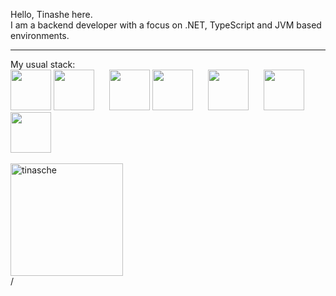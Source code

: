 Hello, Tinashe here. <br> 
I am a backend developer with a focus on .NET, TypeScript and JVM based environments.
<hr>
My usual stack:
<div>
<!-- <img src="https://cdn.jsdelivr.net/gh/devicons/devicon/icons/azure/azure-original.svg" style="margin-right:20px;" width="65px" />  -->
<!-- <img src="https://cdn.jsdelivr.net/gh/devicons/devicon/icons/kotlin/kotlin-plain.svg" style="margin-right:20px;" width="65px" /> -->
<!-- <img src="https://cdn.jsdelivr.net/gh/devicons/devicon/icons/java/java-original.svg" width="65px" /> -->
<!-- <img src="https://cdn.jsdelivr.net/gh/devicons/devicon/icons/microsoftsqlserver/microsoftsqlserver-plain-wordmark.svg" style="margin-right:20px;" width="65px"/> -->
<img src="https://cdn.jsdelivr.net/gh/devicons/devicon/icons/amazonwebservices/amazonwebservices-original.svg" width="65px" />
<img src="https://cdn.jsdelivr.net/gh/devicons/devicon/icons/androidstudio/androidstudio-original.svg" style="margin-right:20px;" width="65px" />
<img src="https://cdn.jsdelivr.net/gh/devicons/devicon/icons/angularjs/angularjs-plain.svg" width="65px" />
<img src="https://cdn.jsdelivr.net/gh/devicons/devicon/icons/dotnetcore/dotnetcore-original.svg" style="margin-right:20px;" width="65px"/>                
<img src="https://cdn.jsdelivr.net/gh/devicons/devicon/icons/postgresql/postgresql-original-wordmark.svg" style="margin-right:20px;" width="65px"/>
<img src="https://cdn.jsdelivr.net/gh/devicons/devicon@latest/icons/ktor/ktor-original-wordmark.svg" style="margin-right:20px;" width="65px" />          
<!-- <img src="https://cdn.jsdelivr.net/gh/devicons/devicon/icons/spring/spring-original-wordmark.svg" style="margin-right:20px;" width="65px" /> -->
<img src="https://cdn.jsdelivr.net/gh/devicons/devicon/icons/typescript/typescript-original.svg" style="margin-right:20px;" width="65px"/>
<i class="devicon-microsoftsqlserver-plain-wordmark" style="margin-right:20px;" width="65px"></i>       
<br>
<br>
<img height="180em" show_icons=true align="center" src="https://github-readme-stats.vercel.app/api/top-langs?username=tinasche&show_icons=true&locale=en&layout=compact&langs_count=8&theme=slateorange" alt="tinasche"/>
</div>     
<!--<img src="https://img.shields.io/badge/Amazon_AWS-FF9900?style=for-the-badge&logo=amazonaws&logoColor=white"/>
<img src="https://img.shields.io/badge/microsoft%20azure-0089D6?style=for-the-badge&logo=microsoft-azure&logoColor=white"/>-->/
